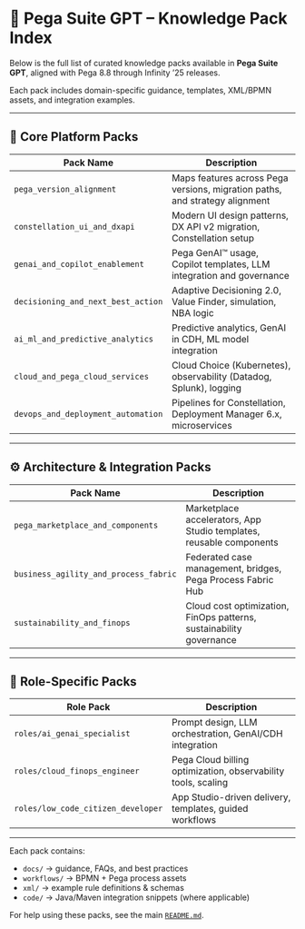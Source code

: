 # 🧠 Pega Suite GPT – Knowledge Pack Index

Below is the full list of curated knowledge packs available in **Pega Suite GPT**, aligned with Pega 8.8 through Infinity ’25 releases.

Each pack includes domain-specific guidance, templates, XML/BPMN assets, and integration examples.

---

## 🔧 Core Platform Packs

| Pack Name | Description |
|----------|-------------|
| `pega_version_alignment` | Maps features across Pega versions, migration paths, and strategy alignment |
| `constellation_ui_and_dxapi` | Modern UI design patterns, DX API v2 migration, Constellation setup |
| `genai_and_copilot_enablement` | Pega GenAI™ usage, Copilot templates, LLM integration and governance |
| `decisioning_and_next_best_action` | Adaptive Decisioning 2.0, Value Finder, simulation, NBA logic |
| `ai_ml_and_predictive_analytics` | Predictive analytics, GenAI in CDH, ML model integration |
| `cloud_and_pega_cloud_services` | Cloud Choice (Kubernetes), observability (Datadog, Splunk), logging |
| `devops_and_deployment_automation` | Pipelines for Constellation, Deployment Manager 6.x, microservices |

---

## ⚙️ Architecture & Integration Packs

| Pack Name | Description |
|----------|-------------|
| `pega_marketplace_and_components` | Marketplace accelerators, App Studio templates, reusable components |
| `business_agility_and_process_fabric` | Federated case management, bridges, Pega Process Fabric Hub |
| `sustainability_and_finops` | Cloud cost optimization, FinOps patterns, sustainability governance |

---

## 👥 Role-Specific Packs

| Role Pack | Description |
|-----------|-------------|
| `roles/ai_genai_specialist` | Prompt design, LLM orchestration, GenAI/CDH integration |
| `roles/cloud_finops_engineer` | Pega Cloud billing optimization, observability tools, scaling |
| `roles/low_code_citizen_developer` | App Studio-driven delivery, templates, guided workflows |

---

Each pack contains:
- `docs/` → guidance, FAQs, and best practices  
- `workflows/` → BPMN + Pega process assets  
- `xml/` → example rule definitions & schemas  
- `code/` → Java/Maven integration snippets (where applicable)

For help using these packs, see the main [`README.md`](./README.md).
